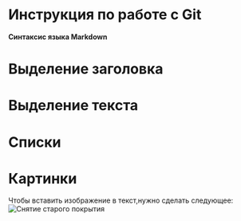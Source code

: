 # Инструкция по работе с Git

**Синтаксис языка Markdown**

# Выделение заголовка

# Выделение текста

# Списки

# Картинки
Чтобы вставить изображение в текст,нужно сделать следующее:
![Снятие старого покрытия](%D0%A1%D0%BD%D1%8F%D1%82%D0%B8%D0%B5.jpg)
